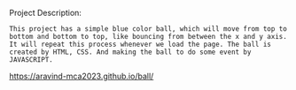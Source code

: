 Project Description:

	This project has a simple blue color ball, which will move from top to bottom and bottom to top, like bouncing from between the x and y axis. It will repeat this process whenever we load the page. The ball is created by HTML, CSS. And making the ball to do some event by JAVASCRIPT.

https://aravind-mca2023.github.io/ball/
